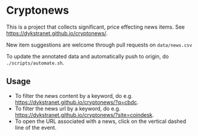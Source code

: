# Cryptonews
This is a project that collects significant, price effecting news items. 
See https://dykstranet.github.io/cryptonews/.

New item suggestions are welcome through pull requests on `data/news.csv`

To update the annotated data and automatically push to origin, do
`./scripts/automate.sh`.

## Usage
- To filter the news content by a keyword, do e.g. https://dykstranet.github.io/cryptonews/?q=cbdc.
- To filter the news url by a keyword, do e.g. https://dykstranet.github.io/cryptonews/?site=coindesk.
- To open the URL associated with a news, click on the vertical dashed line of the event.
